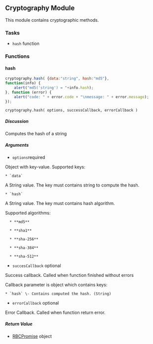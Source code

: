 ## Cryptography Module

This module contains cryptographic methods.

### Tasks

  * `hash` function

### Functions

#### hash

```javascript
cryptography.hash( {data:"string", hash:"md5"},  
function(info) {  
    alert("md5('string') = "+info.hash);  
}, function (error) {  
    alert("code: " + error.code + "\nmessage: " + error.message);  
});
```

`cryptography.hash( options, successCallback, errorCallback )`

##### Discussion

Computes the hash of a string

##### Arguments

  * `options`required

Object with key-value. Supported keys:

    * `data`

A String value. The key must contains string to compute the hash.

    * `hash`

A String value. The key must contains hash algorithm.

Supported algorithms:

      * **md5**

      * **sha1**
      
      * **sha-256**
      
      * **sha-384**
      
      * **sha-512**

  * `succesCallback` optional

Success callback. Called when function finished without errors

Callback parameter is object which contains keys:

    * `hash` \- Contains computed the hash. (String)

  * `errorCallback` optional

Error Callback. Called when function return error.

##### Return Value

  * [RBCPromise](#kernel-promise) object